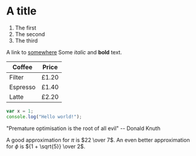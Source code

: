 # A title

1. The first
2. The second
3. The third

A link to [somewhere](http://example.com)
Some *italic* and **bold** text.

Coffee   | Price
---------|-------
Filter   | £1.20
Espresso | £1.40
Latte    | £2.20

```javascript
var x = 1;
console.log("Hello world!");
```

"Premature optimisation is the root of all evil" -- Donald Knuth

A good approximation for $\pi$ is $22 \over 7$.
An even better approximation for $\phi$ is ${1 + \sqrt{5}} \over 2$.
